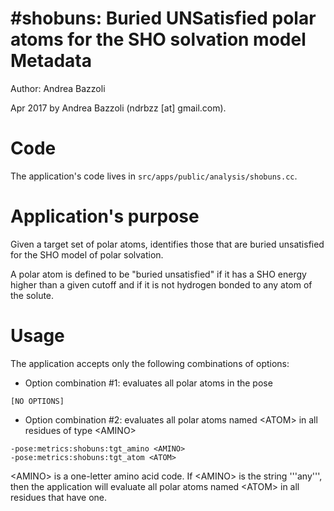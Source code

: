 #shobuns: Buried UNSatisfied polar atoms for the SHO solvation model
Metadata
========

Author: Andrea Bazzoli

Apr 2017 by Andrea Bazzoli (ndrbzz [at] gmail.com).

Code
====

The application's code lives in `src/apps/public/analysis/shobuns.cc`.

Application's purpose
===================

Given a target set of polar atoms, identifies those that are buried unsatisfied for the SHO model of polar solvation.

A polar atom is defined to be "buried unsatisfied" if it has a SHO energy higher than a given cutoff and if it is not hydrogen bonded to any atom of the solute. 

Usage
=====

The application accepts only the following combinations of options:

* Option combination #1: evaluates all polar atoms in the pose
````
[NO OPTIONS]
````

* Option combination #2: evaluates all polar atoms named \<ATOM\> in all residues of type \<AMINO\>
````
-pose:metrics:shobuns:tgt_amino <AMINO>
-pose:metrics:shobuns:tgt_atom <ATOM>
````
\<AMINO\> is a one-letter amino acid code. If \<AMINO\> is the string '''any''', then the application will evaluate all polar atoms named \<ATOM\> in all residues that have one.
